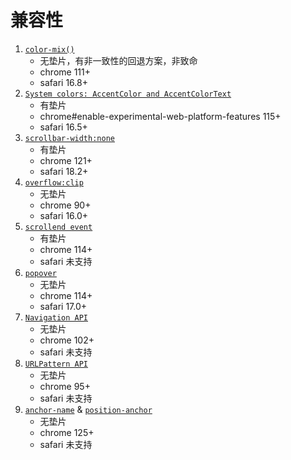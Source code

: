 # 兼容性

1. [`color-mix()`](https://caniuse.com/mdn-css_types_color_color-mix)
   - 无垫片，有非一致性的回退方案，非致命
   - chrome 111+
   - safari 16.8+
1. [`System colors: AccentColor and AccentColorText`](https://caniuse.com/mdn-css_types_color_system-color_accentcolor_accentcolortext)
   - 有垫片
   - chrome#enable-experimental-web-platform-features 115+
   - safari 16.5+
1. [`scrollbar-width:none`](https://caniuse.com/mdn-css_properties_scrollbar-width)
   - 有垫片
   - chrome 121+
   - safari 18.2+
1. [`overflow:clip`](https://caniuse.com/css-overflow)
   - 无垫片
   - chrome 90+
   - safari 16.0+
1. [`scrollend event`](https://caniuse.com/mdn-api_element_scrollend_event)
   - 有垫片
   - chrome 114+
   - safari 未支持
1. [`popover`](https://caniuse.com/mdn-api_htmlelement_popover)
   - 无垫片
   - chrome 114+
   - safari 17.0+
1. [`Navigation API`](https://caniuse.com/mdn-api_navigation)
   - 无垫片
   - chrome 102+
   - safari 未支持
1. [`URLPattern API`](https://caniuse.com/mdn-api_urlpattern)
   - 无垫片
   - chrome 95+
   - safari 未支持
1. [`anchor-name`](https://caniuse.com/mdn-css_properties_anchor-name) & [`position-anchor`](https://caniuse.com/mdn-css_properties_position-anchor)
   - 无垫片
   - chrome 125+
   - safari 未支持
